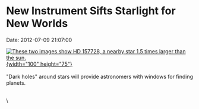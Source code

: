 New Instrument Sifts Starlight for New Worlds
=============================================

Date: 2012-07-09 21:07:00

[![These two images show HD 157728, a nearby star 1.5 times larger than
the
sun.](http://www.jpl.nasa.gov/images/wise/20120709/pia15807-th.jpg){width="100"
height="75"}](http://www.jpl.nasa.gov/news/news.cfm?release=2012-198&rn=news.xml&rst=3427)\
\
\"Dark holes\" around stars will provide astronomers with windows for
finding planets.

\
\
